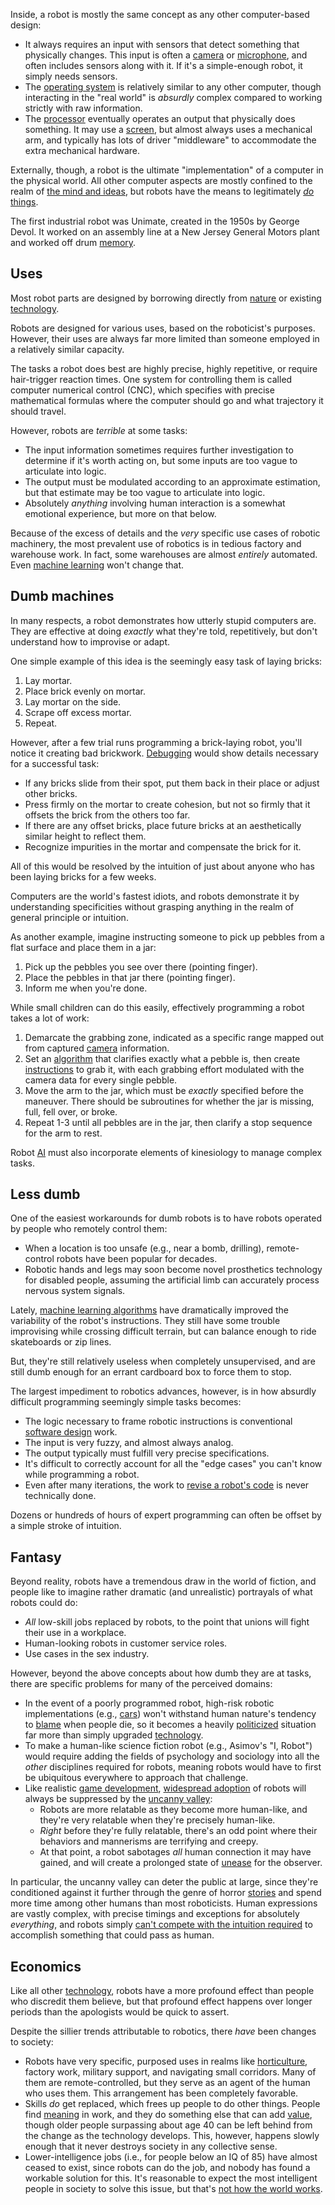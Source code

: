 
Inside, a robot is mostly the same concept as any other computer-based design:

- It always requires an input with sensors that detect something that physically changes. This input is often a [camera](camera.md) or [microphone](computers-speakersmic.md), and often includes sensors along with it. If it's a simple-enough robot, it simply needs sensors.
- The [operating system](computers-os.md) is relatively similar to any other computer, though interacting in the "real world" is *absurdly* complex compared to working strictly with raw information.
- The [processor](computers-cpu.md) eventually operates an output that physically does something. It may use a [screen](computers-screen.md), but almost always uses a mechanical arm, and typically has lots of driver "middleware" to accommodate the extra mechanical hardware.

Externally, though, a robot is the ultimate "implementation" of a computer in the physical world. All other computer aspects are mostly confined to the realm of [the mind and ideas](values.md), but robots have the means to legitimately [*do* things](purpose.md).

The first industrial robot was Unimate, created in the 1950s by George Devol. It worked on an assembly line at a New Jersey General Motors plant and worked off drum [memory](computers-memory.md).

## Uses

Most robot parts are designed by borrowing directly from [nature](science.md) or existing [technology](technology.md).

Robots are designed for various uses, based on the roboticist's purposes. However, their uses are always far more limited than someone employed in a relatively similar capacity.

The tasks a robot does best are highly precise, highly repetitive, or require hair-trigger reaction times. One system for controlling them is called computer numerical control (CNC), which specifies with precise mathematical formulas where the computer should go and what trajectory it should travel.

However, robots are *terrible* at some tasks:

- The input information sometimes requires further investigation to determine if it's worth acting on, but some inputs are too vague to articulate into logic.
- The output must be modulated according to an approximate estimation, but that estimate may be too vague to articulate into logic.
- Absolutely *anything* involving human interaction is a somewhat emotional experience, but more on that below.

Because of the excess of details and the *very* specific use cases of robotic machinery, the most prevalent use of robotics is in tedious factory and warehouse work. In fact, some warehouses are almost *entirely* automated. Even [machine learning](computers-ai-ml.md) won't change that.

## Dumb machines

In many respects, a robot demonstrates how utterly stupid computers are. They are effective at doing *exactly* what they're told, repetitively, but don't understand how to improvise or adapt.

One simple example of this idea is the seemingly easy task of laying bricks:

1. Lay mortar.
2. Place brick evenly on mortar.
3. Lay mortar on the side.
4. Scrape off excess mortar.
5. Repeat.

However, after a few trial runs programming a brick-laying robot, you'll notice it creating bad brickwork. [Debugging](computers-software-redesign.md) would show details necessary for a successful task:

- If any bricks slide from their spot, put them back in their place or adjust other bricks.
- Press firmly on the mortar to create cohesion, but not so firmly that it offsets the brick from the others too far.
- If there are any offset bricks, place future bricks at an aesthetically similar height to reflect them.
- Recognize impurities in the mortar and compensate the brick for it.

All of this would be resolved by the intuition of just about anyone who has been laying bricks for a few weeks.

Computers are the world's fastest idiots, and robots demonstrate it by understanding specificities without grasping anything in the realm of general principle or intuition.

As another example, imagine instructing someone to pick up pebbles from a flat surface and place them in a jar:

1. Pick up the pebbles you see over there (pointing finger).
2. Place the pebbles in that jar there (pointing finger).
3. Inform me when you're done.

While small children can do this easily, effectively programming a robot takes a lot of work:

1. Demarcate the grabbing zone, indicated as a specific range mapped out from captured [camera](camera.md) information.
2. Set an [algorithm](programming-algorithms.md) that clarifies exactly what a pebble is, then create [instructions](programming-basics.md) to grab it, with each grabbing effort modulated with the camera data for every single pebble.
3. Move the arm to the jar, which must be *exactly* specified before the maneuver. There should be subroutines for whether the jar is missing, full, fell over, or broke.
4. Repeat 1-3 until all pebbles are in the jar, then clarify a stop sequence for the arm to rest.

Robot [AI](computers-ai.md) must also incorporate elements of kinesiology to manage complex tasks.

## Less dumb

One of the easiest workarounds for dumb robots is to have robots operated by people who remotely control them:

- When a location is too unsafe (e.g., near a bomb, drilling), remote-control robots have been popular for decades.
- Robotic hands and legs may soon become novel prosthetics technology for disabled people, assuming the artificial limb can accurately process nervous system signals.

Lately, [machine learning algorithms](computers-ai-ml.md) have dramatically improved the variability of the robot's instructions. They still have some trouble improvising while crossing difficult terrain, but can balance enough to ride skateboards or zip lines.

But, they're still relatively useless when completely unsupervised, and are still dumb enough for an errant cardboard box to force them to stop.

The largest impediment to robotics advances, however, is in how absurdly difficult programming seemingly simple tasks becomes:

- The logic necessary to frame robotic instructions is conventional [software design](computers-software-design.md) work.
- The input is very fuzzy, and almost always analog.
- The output typically must fulfill very precise specifications.
- It's difficult to correctly account for all the "edge cases" you can't know while programming a robot.
- Even after many iterations, the work to [revise a robot's code](computers-software-redesign.md) is never technically done.

Dozens or hundreds of hours of expert programming can often be offset by a simple stroke of intuition.

## Fantasy

Beyond reality, robots have a tremendous draw in the world of fiction, and people like to imagine rather dramatic (and unrealistic) portrayals of what robots could do:

- *All* low-skill jobs replaced by robots, to the point that unions will fight their use in a workplace.
- Human-looking robots in customer service roles.
- Use cases in the sex industry.

However, beyond the above concepts about how dumb they are at tasks, there are specific problems for many of the perceived domains:

- In the event of a poorly programmed robot, high-risk robotic implementations (e.g., [cars](computers-autos.md)) won't withstand human nature's tendency to [blame](rules.md) when people die, so it becomes a heavily [politicized](power.md) situation far more than simply upgraded [technology](technology.md).
- To make a human-like science fiction robot (e.g., Asimov's "I, Robot") would require adding the fields of psychology and sociology into all the *other* disciplines required for robots, meaning robots would have to first be ubiquitous everywhere to approach that challenge.
- Like realistic [game development](computers-software-gamedev.md), [widespread adoption](trends.md) of robots will always be suppressed by the [uncanny valley](https://en.wikipedia.org/wiki/Uncanny_valley):
  - Robots are more relatable as they become more human-like, and they're very relatable when they're precisely human-like.
  - *Right* before they're fully relatable, there's an odd point where their behaviors and mannerisms are terrifying and creepy.
  - At that point, a robot sabotages *all* human connection it may have gained, and will create a prolonged state of [unease](mind-feelings-fear.md) for the observer.

In particular, the uncanny valley can deter the public at large, since they're conditioned against it further through the genre of horror [stories](stories-storytellers.md) and spend more time among other humans than most roboticists. Human expressions are vastly complex, with precise timings and exceptions for absolutely *everything*, and robots simply [can't compete with the intuition required](computers-ai.md) to accomplish something that could pass as human.

## Economics

Like all other [technology](technology.md), robots have a more profound effect than people who discredit them believe, but that profound effect happens over longer periods than the apologists would be quick to assert.

Despite the sillier trends attributable to robotics, there *have* been changes to society:

- Robots have very specific, purposed uses in realms like [horticulture](horticulture.md), factory work, military support, and navigating small corridors. Many of them are remote-controlled, but they serve as an agent of the human who uses them. This arrangement has been completely favorable.
- Skills *do* get replaced, which frees up people to do other things. People find [meaning](meaning.md) in work, and they do something else that can add [value](values.md), though older people surpassing about age 40 can be left behind from the change as the technology develops. This, however, happens slowly enough that it never destroys society in any collective sense.
- Lower-intelligence jobs (i.e., for people below an IQ of 85) have almost ceased to exist, since robots can do the job, and nobody has found a workable solution for this. It's reasonable to expect the most intelligent people in society to solve this issue, but that's [not how the world works](politics-perfectsociety.md).
